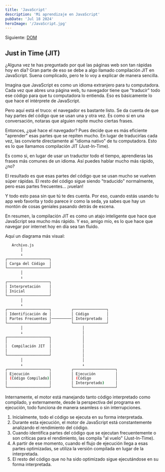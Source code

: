 ```yaml
---
title: 'JavaScript'
description: 'Mi aprendizaje en JavaScript'
pubDate: 'Jul 18 2024'
heroImage: '/JavaScript.jpg'
---
```

Siguiente: [DOM](./dom)

## Just in Time (JIT)
¿Alguna vez te has preguntado por qué las páginas web son tan rápidas hoy en día? Gran parte de eso se debe a algo llamado compilación JIT en JavaScript. Suena complicado, pero te lo voy a explicar de manera sencilla.

Imagina que JavaScript es como un idioma extranjero para tu computadora. Cada vez que abres una página web, tu navegador tiene que "traducir" todo ese código para que tu computadora lo entienda. Eso es básicamente lo que hace el intérprete de JavaScript.

Pero aquí está el truco: el navegador es bastante listo. Se da cuenta de que hay partes del código que se usan una y otra vez. Es como si en una conversación, notaras que alguien repite mucho ciertas frases.

Entonces, ¿qué hace el navegador? Pues decide que es más eficiente "aprender" esas partes que se repiten mucho. En lugar de traducirlas cada vez, las convierte directamente al "idioma nativo" de tu computadora. Esto es lo que llamamos compilación JIT (Just-In-Time).

Es como si, en lugar de usar un traductor todo el tiempo, aprendieras las frases más comunes de un idioma. Así puedes hablar mucho más rápido, ¿no?

El resultado es que esas partes del código que se usan mucho se vuelven súper rápidas. El resto del código sigue siendo "traducido" normalmente, pero esas partes frecuentes... ¡vuelan!

Y todo esto pasa sin que tú te des cuenta. Por eso, cuando estás usando tu app web favorita y todo parece ir como la seda, ya sabes que hay un montón de cosas geniales pasando detrás de escena.

En resumen, la compilación JIT es como un atajo inteligente que hace que JavaScript sea mucho más rápido. Y eso, amigo mío, es lo que hace que navegar por internet hoy en día sea tan fluido.

Aquí un diagrama más visual:
```bash
   Archivo.js
       │
       ↓
┌───────────────────┐
│ Carga del Código  │
└───────────────────┘
       │
       ↓
┌───────────────────┐
│ Interpretación    │
│ Inicial           │
└───────────────────┘
       │
       ↓
┌───────────────────┐         ┌───────────────┐
│ Identificación de │         │ Código        │
│ Partes Frecuentes │─────────│ Interpretado  │
└───────────────────┘         └───────────────┘
       │                           │
       ↓                           │
┌───────────────────┐              │
│                   │              │
│  Compilación JIT  │              │
│                   │              │
└───────────────────┘              │
       │                           │
       ↓                           ↓
┌───────────────────┐         ┌───────────────────┐
│ Ejecución         │         │ Ejecución         │
│ (Código Compilado)│         │ (Código           │
│                   │         │ Interpretado)     │
└───────────────────┘         └───────────────────┘
```
Internamente, el motor está manejando tanto código interpretado como compilado, y externamente, desde la perspectiva del programa en ejecución, todo funciona de manera seamless o sin interrupciones.
1. Inicialmente, todo el código se ejecuta en su forma interpretada.
2. Durante esta ejecución, el motor de JavaScript está constantemente analizando el rendimiento del código.
3. Cuando identifica partes del código que se ejecutan frecuentemente o son críticas para el rendimiento, las compila "al vuelo" (Just-In-Time).
4. A partir de ese momento, cuando el flujo de ejecución llega a esas partes optimizadas, se utiliza la versión compilada en lugar de la interpretada.
5. El resto del código que no ha sido optimizado sigue ejecutándose en su forma interpretada.